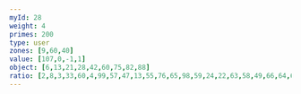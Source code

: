 ```yaml
---
myId: 28
weight: 4
primes: 200
type: user
zones: [9,60,40]
value: [107,0,-1,1]
object: [6,13,21,28,42,60,75,82,88]
ratio: [2,8,3,33,60,4,99,57,47,13,55,76,65,98,59,24,22,63,58,49,66,64,61,62,48,5,9,110]
---
```

